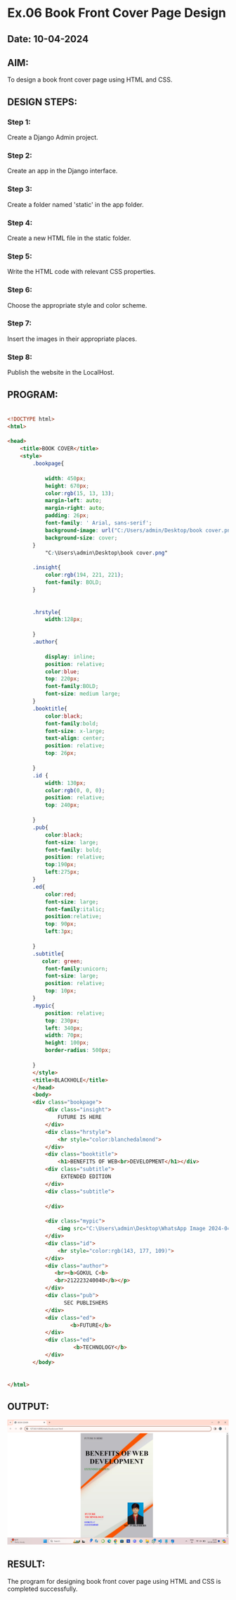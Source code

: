 # Ex.06 Book Front Cover Page Design
## Date: 10-04-2024

## AIM:
To design a book front cover page using HTML and CSS.

## DESIGN STEPS:

### Step 1:
Create a Django Admin project.

### Step 2:
Create an app in the Django interface.

### Step 3:
Create a folder named 'static' in the app folder.

### Step 4:
Create a new HTML file in the static folder.

### Step 5:
Write the HTML code with relevant CSS properties.

### Step 6:
Choose the appropriate style and color scheme.

### Step 7:
Insert the images in their appropriate places.

### Step 8:
Publish the website in the LocalHost.

## PROGRAM:
```html

<!DOCTYPE html>
<html>

<head>
    <title>BOOK COVER</title>
    <style>
        .bookpage{

            width: 450px;
            height: 670px;
            color:rgb(15, 13, 13);
            margin-left: auto;
            margin-right: auto;
            padding: 26px;
            font-family: ' Arial, sans-serif';
            background-image: url("C:/Users/admin/Desktop/book cover.png");
            background-size: cover;
        }
            "C:\Users\admin\Desktop\book cover.png"
        
        .insight{
            color:rgb(194, 221, 221);
            font-family: BOLD;
        }
        
        
        .hrstyle{
            width:128px;
            
        }
        .author{
        
            display: inline;
            position: relative;
            color:blue;
            top: 220px;
            font-family:BOLD;
            font-size: medium large;
        }
        .booktitle{
            color:black;
            font-family:bold;
            font-size: x-large;
            text-align: center;
            position: relative;
            top: 26px;
        
        }
        .id {
            width: 130px;
            color:rgb(0, 0, 0);
            position: relative;
            top: 240px;
            
        }
        .pub{
            color:black;
            font-size: large;
            font-family: bold;
            position: relative;
            top:190px;
            left:275px;
        }
        .ed{
            color:red;
            font-size: large;
            font-family:italic;
            position:relative;
            top: 90px;
            left:3px;
        
        }
        .subtitle{
           color: green;
            font-family:unicorn;
            font-size: large;
            position: relative;
            top: 10px;
        }
        .mypic{
            position: relative;
            top: 230px;
            left: 340px;
            width: 70px;
            height: 100px;
            border-radius: 500px;

        }
        </style>
        <title>BLACKHOLE</title>
        </head>
        <body>
        <div class="bookpage">
            <div class="insight">
                FUTURE IS HERE
            </div>
            <div class="hrstyle">
                <hr style="color:blanchedalmond">
            </div>
            <div class="booktitle">
                <h1>BENEFITS OF WEB<br>DEVELOPMENT</h1></div>
            <div class="subtitle">
                 EXTENDED EDITION
            </div>
            <div class="subtitle">
                 
            </div>

            <div class="mypic">
                <img src="C:\Users\admin\Desktop\WhatsApp Image 2024-04-10 at 21.43.07_d896cd9f.jpg" width="110" height="150"  style="vertical-align:middle;margin:0px -40px" >
            </div>
            <div class="id">
                <hr style="color:rgb(143, 177, 109)">
            </div>
            <div class="author">
               <br><b>GOKUL C<b>
               <br>212223240040</b></p>
            </div>
            <div class="pub">
                  SEC PUBLISHERS
            </div>
            <div class="ed">
                    <b>FUTURE</b> 
            </div>
            <div class="ed">
                     <b>TECHNOLOGY</b>
            </div>
        </body>
        

</html>

```


## OUTPUT:

![alt text](image-1.png)

## RESULT:
The program for designing book front cover page using HTML and CSS is completed successfully.
